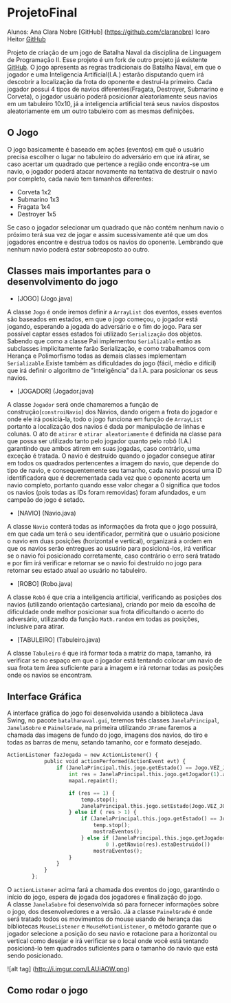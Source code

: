 # ProjetoFinal

Alunos: Ana Clara Nobre [GitHub] (https://github.com/claranobre)
		Icaro Heitor [GitHub](https://github.com/icarotangara)

Projeto de criação de um jogo de Batalha Naval da disciplina de Linguagem de Programação II. 
Esse projeto é um fork de outro projeto já existente [GitHub](https://github.com/dcampos/Batalha-Naval).
O jogo apresenta as regras tradicionais do Batalha Naval, em que o jogador e uma Inteligencia Artificial(I.A.) estarão disputando quem irá descobrir a localização da frota do oponente e destruí-la primeiro. Cada jogador possui 4 tipos de navios diferentes(Fragata, Destroyer, Submarino e Corveta), o jogador usuário poderá posicionar aleatoriamente seus navios em um tabuleiro 10x10, já a inteligencia artificial terá seus navios dispostos aleatoriamente em um outro tabuleiro com as mesmas definições.

## O Jogo
O jogo basicamente é baseado em ações (eventos) em quê o usuário precisa escolher o lugar no tabuleiro do adversário em que irá atirar, se caso acertar um quadrado que pertence a região onde encontra-se um navio, o jogador poderá atacar novamente na tentativa de destruir o navio por completo, cada navio tem tamanhos diferentes:
 * Corveta 1x2 
 * Submarino 1x3  
 * Fragata 1x4 
 * Destroyer 1x5 

Se caso o jogador selecionar um quadrado que não contém nenhum navio o próximo terá sua vez de jogar e assim sucessivamente até que um dos jogadores encontre e destrua todos os navios do oponente. 
Lembrando que nenhum navio poderá estar sobreoposto ao outro. 

## Classes mais importantes para o desenvolvimento do jogo

* [JOGO] (Jogo.java)

A classe ```Jogo``` é onde iremos definir a ```ArrayList``` dos eventos, esses eventos são baseados em estados, em que o jogo começou, o jogador está jogando, esperando a jogada do adversário  e o fim do jogo. Para ser possível captar esses estados foi utilizado ```Serialização``` dos objetos. Sabendo que como a classe Pai implementou ```Serializable``` então as subclasses implicitamente farão Serialização, e como trabalhamos com Herança e Polimorfismo todas as demais classes implementam ```Serializable```.Existe também as dificuldades do jogo (fácil, médio e difícil) que irá definir o algoritmo de "inteligência" da I.A. para posicionar os seus navios.


* [JOGADOR] (Jogador.java)

A classe ```Jogador``` será onde chamaremos a função de construção(```constroiNavio```) dos Navios, dando origem a frota do jogador e onde ele irá posiciá-la, todo o jogo funciona em função de ```ArrayList``` portanto a localização dos navios é dada por manipulação de linhas e colunas. O ato de ```atirar``` e ```atirar aleatoriamente``` é definida na classe para que possa ser utilizado tanto pelo jogador quanto pelo robô (I.A.) garantindo que ambos atirem em suas jogadas, caso contrário, uma exceção é tratada. O navio é destruído quando o jogador consegue atirar em todos os quadrados pertencentes a imagem do navio, que depende do tipo de navio, e consequentemente seu tamanho, cada navio possui uma ID identificadora que é decrementada cada vez que o oponente acerta um navio completo, portanto quando esse valor chegar a 0 significa que todos os navios (pois todas as IDs foram removidas) foram afundados, e um campeão do jogo é setado.

* [NAVIO] (Navio.java)

A classe ```Navio``` conterá todas as informações da frota que o jogo possuirá, em que cada um terá o seu identificador, permitirá que o usuário posicione o navio em duas posições (horizontal e vertical), organizará a ordem em que os navios serão entregues ao usuário para posicioná-los, irá verificar se o navio foi posicionado corretamente, caso contrário o erro será tratado e por fim irá verificar e retornar se o navio foi destruído no jogo para retornar seu estado atual ao usuário no tabuleiro.  

* [ROBO] (Robo.java)

A classe ```Robô``` é que cria a inteligencia artificial, verificando as posições dos navios (utilizando orientação cartesiana),  criando por meio da escolha de dificuldade onde melhor posicionar sua frota dificultando o acerto do adversário, utilizando da função ```Math.random``` em todas as posições, inclusive para atirar.

* [TABULEIRO] (Tabuleiro.java)

A classe ```Tabuleiro``` é que irá formar toda a matriz do mapa, tamanho, irá verificar se no espaço em que o jogador está tentando colocar um navio de sua frota tem área suficiente para a imagem e irá retornar todas as posições onde os navios se encontram.

## Interface Gráfica

A interface gráfica do jogo foi desenvolvida usando a biblioteca Java Swing, no pacote ```batalhanaval.gui```, teremos três classes ```JanelaPrincipal```, ```JanelaSobre``` e ```PainelGrade```, na primeira utilizando ```JFrame```
faremos a chamada das imagens de fundo do jogo, imagens dos navios, do tiro e todas as barras de menu, setando tamanho, cor e formato desejado.

```python
ActionListener fazJogada = new ActionListener() {
			public void actionPerformed(ActionEvent evt) {
				if (JanelaPrincipal.this.jogo.getEstado() == Jogo.VEZ_JOG2) {
					int res = JanelaPrincipal.this.jogo.getJogador(1).atira();
					mapa1.repaint();

					if (res == 1) {
						temp.stop();
						JanelaPrincipal.this.jogo.setEstado(Jogo.VEZ_JOG1);
					} else if ( res > 1) {
						if (JanelaPrincipal.this.jogo.getEstado() == Jogo.TERMINADO) {
							temp.stop();
                            mostraEventos();
						} else if (JanelaPrincipal.this.jogo.getJogador(
								0 ).getNavio(res).estaDestruido())
                            mostraEventos();
					}
				}
			}
		};
```
O ```actionListener``` acima fará a chamada dos eventos do jogo, garantindo o início do jogo, espera de jogada dos jogadores e finalização do jogo.		
A classe ```JanelaSobre``` foi desenvolvida só para fornecer informações sobre o jogo, dos desenvolvedores e a versão.
Já a classe ```PainelGrade``` é onde será tratado todos os movimentos do mouse usando de herança das bibliotecas ```MouseListener``` e ```MouseMotionListener```, o método garante que o jogador selecione a posição do seu navio e rotacione para a horizontal ou vertical como desejar e irá verificar se o local onde você está tentando posicioná-lo tem quadrados suficientes para o tamanho do navio que está sendo posicionado.	

![alt tag] (http://i.imgur.com/LAUiAOW.png)

## Como rodar o jogo
